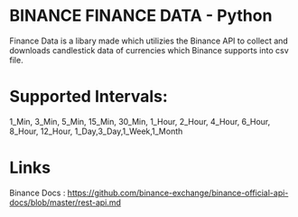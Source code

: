 # BINANCE FINANCE DATA - Python

Finance Data is a libary made which utilizies the Binance API to collect and downloads candlestick data of currencies which Binance supports into csv file. 

# Supported Intervals: 
1_Min, 3_Min, 5_Min, 15_Min, 30_Min, 1_Hour, 2_Hour, 4_Hour, 6_Hour, 8_Hour, 12_Hour, 1_Day,3_Day,1_Week,1_Month

# Links
Binance Docs : https://github.com/binance-exchange/binance-official-api-docs/blob/master/rest-api.md


